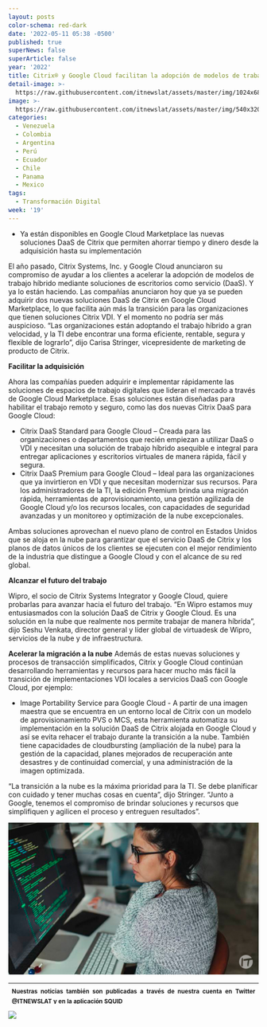 ```yaml
---
layout: posts
color-schema: red-dark
date: '2022-05-11 05:38 -0500'
published: true
superNews: false
superArticle: false
year: '2022'
title: Citrix® y Google Cloud facilitan la adopción de modelos de trabajo flexible
detail-image: >-
  https://raw.githubusercontent.com/itnewslat/assets/master/img/1024x680/mujer-codigo-g.jpg
image: >-
  https://raw.githubusercontent.com/itnewslat/assets/master/img/540x320/mujer-codigo-p.jpg
categories:
  - Venezuela
  - Colombia
  - Argentina
  - Perú
  - Ecuador
  - Chile
  - Panama
  - Mexico
tags:
  - Transformación Digital
week: '19'
---
```

- Ya están disponibles en Google Cloud Marketplace las nuevas soluciones DaaS de Citrix que permiten ahorrar tiempo y dinero desde la adquisición hasta su implementación

El año pasado, Citrix Systems, Inc. y Google Cloud anunciaron su compromiso de ayudar a los clientes a acelerar la adopción de modelos de trabajo híbrido mediante soluciones de escritorios como servicio (DaaS). Y ya lo están haciendo. Las compañías anunciaron hoy que ya se pueden adquirir dos nuevas soluciones DaaS de Citrix en Google Cloud Marketplace, lo que facilita aún más la transición para las organizaciones que tienen soluciones Citrix VDI.
Y el momento no podría ser más auspicioso.
“Las organizaciones están adoptando el trabajo híbrido a gran velocidad, y la TI debe encontrar una forma eficiente, rentable, segura y flexible de lograrlo”, dijo Carisa Stringer, vicepresidente de marketing de producto de Citrix. 

**Facilitar la adquisición**

Ahora las compañías pueden adquirir e implementar rápidamente las soluciones de espacios de trabajo digitales que lideran el mercado a través de Google Cloud Marketplace. Esas soluciones están diseñadas para habilitar el trabajo remoto y seguro, como las dos nuevas Citrix DaaS para Google Cloud:

- Citrix DaaS Standard para Google Cloud – Creada para las organizaciones o departamentos que recién empiezan a utilizar DaaS o VDI y necesitan una solución de trabajo híbrido asequible e integral para entregar aplicaciones y escritorios virtuales de manera rápida, fácil y segura. 
- Citrix DaaS Premium para Google Cloud – Ideal para las organizaciones que ya invirtieron en VDI y que necesitan modernizar sus recursos. Para los administradores de la TI, la edición Premium brinda una migración rápida, herramientas de aprovisionamiento, una gestión agilizada de Google Cloud y/o los recursos locales, con capacidades de seguridad avanzadas y un monitoreo y optimización de la nube excepcionales.

Ambas soluciones aprovechan el nuevo plano de control en Estados Unidos que se aloja en la nube para garantizar que el servicio DaaS de Citrix y los planos de datos únicos de los clientes se ejecuten con el mejor rendimiento de la industria que distingue a Google Cloud y con el alcance de su red global. 

**Alcanzar el futuro del trabajo**

Wipro, el socio de Citrix Systems Integrator y Google Cloud, quiere probarlas para avanzar hacia el futuro del trabajo.
“En Wipro estamos muy entusiasmados con la solución DaaS de Citrix y Google Cloud. Es una solución en la nube que realmente nos permite trabajar de manera híbrida”, dijo Seshu Venkata, director general y líder global de virtuadesk de Wipro, servicios de la nube y de infraestructura.  

**Acelerar la migración a la nube**
Además de estas nuevas soluciones y procesos de transacción simplificados, Citrix y Google Cloud continúan desarrollando herramientas y recursos para hacer mucho más fácil la transición de implementaciones VDI locales a servicios DaaS con Google Cloud, por ejemplo:

- Image Portability Service para Google Cloud - A partir de una imagen maestra que se encuentra en un entorno local de Citrix con un modelo de aprovisionamiento PVS o MCS, esta herramienta automatiza su implementación en la solución DaaS de Citrix alojada en Google Cloud y así se evita rehacer el trabajo durante la transición a la nube. También tiene capacidades de cloudbursting (ampliación de la nube) para la gestión de la capacidad, planes mejorados de recuperación ante desastres y de continuidad comercial, y una administración de la imagen optimizada.

“La transición a la nube es la máxima prioridad para la TI. Se debe planificar con cuidado y tener muchas cosas en cuenta”, dijo Stringer. “Junto a Google, tenemos el compromiso de brindar soluciones y recursos que simplifiquen y agilicen el proceso y entreguen resultados”.

![](https://raw.githubusercontent.com/itnewslat/assets/master/img/1024x680/mujer-codigo-g.jpg)

<table style="height: 42px;" width="569">
<tbody>
<tr>
<td style="text-align: justify;"><sub><strong>Nuestras noticias también son publicadas a través de nuestra cuenta en Twitter <a href="https://twitter.com/itnewslat?lang=es">@ITNEWSLAT</a> y en la aplicación <a href="https://squidapp.co/en/">SQUID</a></strong></sub></td>
</tr>
</tbody>
</table>

<img src="https://tracker.metricool.com/c3po.jpg?hash=56f88a41e39ab42c063cc51676587a04"/>